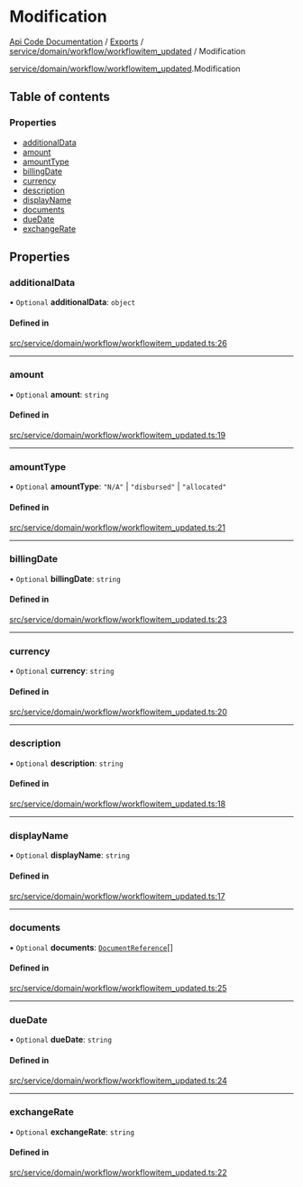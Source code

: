 # Modification
 
[Api Code Documentation](../README.md) / [Exports](../modules.md) / [service/domain/workflow/workflowitem\_updated](../modules/service_domain_workflow_workflowitem_updated.md) / Modification

[service/domain/workflow/workflowitem_updated](../modules/service_domain_workflow_workflowitem_updated.md).Modification

## Table of contents

### Properties

- [additionalData](service_domain_workflow_workflowitem_updated.Modification.md#additionaldata)
- [amount](service_domain_workflow_workflowitem_updated.Modification.md#amount)
- [amountType](service_domain_workflow_workflowitem_updated.Modification.md#amounttype)
- [billingDate](service_domain_workflow_workflowitem_updated.Modification.md#billingdate)
- [currency](service_domain_workflow_workflowitem_updated.Modification.md#currency)
- [description](service_domain_workflow_workflowitem_updated.Modification.md#description)
- [displayName](service_domain_workflow_workflowitem_updated.Modification.md#displayname)
- [documents](service_domain_workflow_workflowitem_updated.Modification.md#documents)
- [dueDate](service_domain_workflow_workflowitem_updated.Modification.md#duedate)
- [exchangeRate](service_domain_workflow_workflowitem_updated.Modification.md#exchangerate)

## Properties

### additionalData

• `Optional` **additionalData**: `object`

#### Defined in

[src/service/domain/workflow/workflowitem_updated.ts:26](https://github.com/openkfw/TruBudget/blob/4d7fd4be/api/src/service/domain/workflow/workflowitem_updated.ts#L26)

___

### amount

• `Optional` **amount**: `string`

#### Defined in

[src/service/domain/workflow/workflowitem_updated.ts:19](https://github.com/openkfw/TruBudget/blob/4d7fd4be/api/src/service/domain/workflow/workflowitem_updated.ts#L19)

___

### amountType

• `Optional` **amountType**: ``"N/A"`` \| ``"disbursed"`` \| ``"allocated"``

#### Defined in

[src/service/domain/workflow/workflowitem_updated.ts:21](https://github.com/openkfw/TruBudget/blob/4d7fd4be/api/src/service/domain/workflow/workflowitem_updated.ts#L21)

___

### billingDate

• `Optional` **billingDate**: `string`

#### Defined in

[src/service/domain/workflow/workflowitem_updated.ts:23](https://github.com/openkfw/TruBudget/blob/4d7fd4be/api/src/service/domain/workflow/workflowitem_updated.ts#L23)

___

### currency

• `Optional` **currency**: `string`

#### Defined in

[src/service/domain/workflow/workflowitem_updated.ts:20](https://github.com/openkfw/TruBudget/blob/4d7fd4be/api/src/service/domain/workflow/workflowitem_updated.ts#L20)

___

### description

• `Optional` **description**: `string`

#### Defined in

[src/service/domain/workflow/workflowitem_updated.ts:18](https://github.com/openkfw/TruBudget/blob/4d7fd4be/api/src/service/domain/workflow/workflowitem_updated.ts#L18)

___

### displayName

• `Optional` **displayName**: `string`

#### Defined in

[src/service/domain/workflow/workflowitem_updated.ts:17](https://github.com/openkfw/TruBudget/blob/4d7fd4be/api/src/service/domain/workflow/workflowitem_updated.ts#L17)

___

### documents

• `Optional` **documents**: [`DocumentReference`](service_domain_document_document.DocumentReference.md)[]

#### Defined in

[src/service/domain/workflow/workflowitem_updated.ts:25](https://github.com/openkfw/TruBudget/blob/4d7fd4be/api/src/service/domain/workflow/workflowitem_updated.ts#L25)

___

### dueDate

• `Optional` **dueDate**: `string`

#### Defined in

[src/service/domain/workflow/workflowitem_updated.ts:24](https://github.com/openkfw/TruBudget/blob/4d7fd4be/api/src/service/domain/workflow/workflowitem_updated.ts#L24)

___

### exchangeRate

• `Optional` **exchangeRate**: `string`

#### Defined in

[src/service/domain/workflow/workflowitem_updated.ts:22](https://github.com/openkfw/TruBudget/blob/4d7fd4be/api/src/service/domain/workflow/workflowitem_updated.ts#L22)
